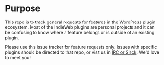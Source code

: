 # Purpose
This repo is to track general requests for features in the WordPress plugin ecosystem. Most of the IndieWeb plugins are personal projects and it can be confusing to know where a feature belongs or is outside of an existing plugin.

Please use this issue tracker for feature requests only. Issues with specific plugins should be directed to that repo, or visit us in [IRC or Slack](https://indieweb.org/discuss#Chat). We'd love to meet you!

 
